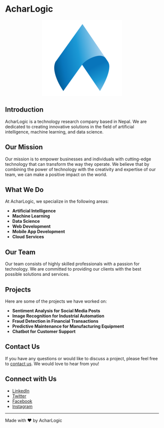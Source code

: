 # AcharLogic
<p align="center">
<img src="https://github.com/AcharLogic/.github/blob/main/assets/logo.png?raw=true" height="250">
</p>

## Introduction
AcharLogic is a technology research company based in Nepal. We are dedicated to creating innovative solutions in the field of artificial intelligence, machine learning, and data science.

## Our Mission
Our mission is to empower businesses and individuals with cutting-edge technology that can transform the way they operate. We believe that by combining the power of technology with the creativity and expertise of our team, we can make a positive impact on the world.

## What We Do
At AcharLogic, we specialize in the following areas:

- **Artificial Intelligence**
- **Machine Learning**
- **Data Science**
- **Web Development**
- **Mobile App Development**
- **Cloud Services**

## Our Team
Our team consists of highly skilled professionals with a passion for technology. We are committed to providing our clients with the best possible solutions and services.

## Projects
Here are some of the projects we have worked on:

- **Sentiment Analysis for Social Media Posts**
- **Image Recognition for Industrial Automation**
- **Fraud Detection in Financial Transactions**
- **Predictive Maintenance for Manufacturing Equipment**
- **Chatbot for Customer Support**

## Contact Us
If you have any questions or would like to discuss a project, please feel free to [contact us](https://www.acharlogic.com/contact-us). We would love to hear from you!

## Connect with Us
- [LinkedIn](https://www.linkedin.com/company/acharlogic)
- [Twitter](https://twitter.com/acharlogic)
- [Facebook](https://www.facebook.com/AcharLogic-104694464682344/)
- [Instagram](https://www.instagram.com/acharlogic/)

---

Made with ❤️ by AcharLogic
